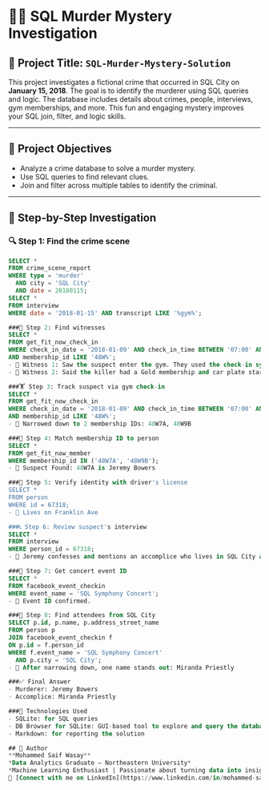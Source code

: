 # 🕵️‍♂️ SQL Murder Mystery Investigation

## 📁 Project Title: `SQL-Murder-Mystery-Solution`

This project investigates a fictional crime that occurred in SQL City on **January 15, 2018**. The goal is to identify the murderer using SQL queries and logic. The database includes details about crimes, people, interviews, gym memberships, and more. This fun and engaging mystery improves your SQL join, filter, and logic skills.

---

## 🎯 Project Objectives

- Analyze a crime database to solve a murder mystery.
- Use SQL queries to find relevant clues.
- Join and filter across multiple tables to identify the criminal.

---

## 🧩 Step-by-Step Investigation

### 🔍 Step 1: Find the crime scene

```sql
SELECT * 
FROM crime_scene_report
WHERE type = 'murder' 
  AND city = 'SQL City' 
  AND date = 20180115;
SELECT * 
FROM interview 
WHERE date = '2018-01-15' AND transcript LIKE '%gym%';

###👥 Step 2: Find witnesses
SELECT * 
FROM get_fit_now_check_in 
WHERE check_in_date = '2018-01-09' AND check_in_time BETWEEN '07:00' AND '08:00' 
AND membership_id LIKE '48W%';
- 📌 Witness 1: Saw the suspect enter the gym. They used the check-in system.
- 📌 Witness 2: Said the killer had a Gold membership and car plate starting with "48W".

###🏋️ Step 3: Track suspect via gym check-in
SELECT * 
FROM get_fit_now_check_in 
WHERE check_in_date = '2018-01-09' AND check_in_time BETWEEN '07:00' AND '08:00' 
AND membership_id LIKE '48W%';
- 📌 Narrowed down to 2 membership IDs: 48W7A, 48W9B

###🪪 Step 4: Match membership ID to person
SELECT * 
FROM get_fit_now_member 
WHERE membership_id IN ('48W7A', '48W9B');
- 📌 Suspect Found: 48W7A is Jeremy Bowers

###📄 Step 5: Verify identity with driver's license
SELECT * 
FROM person 
WHERE id = 67318;
- 📌 Lives on Franklin Ave

###📞 Step 6: Review suspect's interview
SELECT * 
FROM interview 
WHERE person_id = 67318;
- 📌 Jeremy confesses and mentions an accomplice who lives in SQL City and attended the SQL Symphony Concert.

###🎼 Step 7: Get concert event ID
SELECT * 
FROM facebook_event_checkin 
WHERE event_name = 'SQL Symphony Concert';
- 📌 Event ID confirmed.

###🧍 Step 8: Find attendees from SQL City
SELECT p.id, p.name, p.address_street_name
FROM person p
JOIN facebook_event_checkin f 
ON p.id = f.person_id
WHERE f.event_name = 'SQL Symphony Concert'
  AND p.city = 'SQL City';
- 📌 After narrowing down, one name stands out: Miranda Priestly

###✅ Final Answer
- Murderer: Jeremy Bowers
- Accomplice: Miranda Priestly

###💾 Technologies Used
- SQLite: for SQL queries
- DB Browser for SQLite: GUI-based tool to explore and query the database
- Markdown: for reporting the solution

## 🧠 Author  
**Mohammed Saif Wasay**  
*Data Analytics Graduate — Northeastern University*  
*Machine Learning Enthusiast | Passionate about turning data into insights*  
🔗 [Connect with me on LinkedIn](https://www.linkedin.com/in/mohammed-saif-wasay-4b3b64199/)
